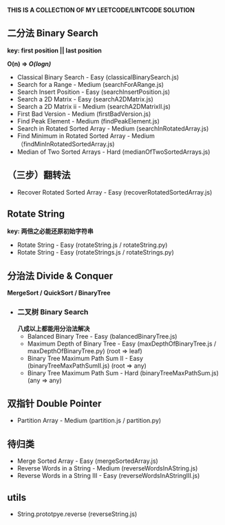 **THIS IS A COLLECTION OF MY LEETCODE/LINTCODE SOLUTION**

## 二分法 Binary Search
**key: first position || last position**

**O(n) => *O(logn)***

* Classical Binary Search - Easy (classicalBinarySearch.js)
* Search for a Range - Medium (searchForARange.js)
* Search Insert Position - Easy (searchInsertPosition.js)
* Search a 2D Matrix - Easy (searchA2DMatrix.js)
* Search a 2D Matrix ii - Medium (searchA2DMatrixII.js)
* First Bad Version - Medium (firstBadVersion.js)
* Find Peak Element - Medium (findPeakElement.js)
* Search in Rotated Sorted Array - Medium (searchInRotatedArray.js)
* Find Minimum in Rotated Sorted Array - Medium （findMinInRotatedSortedArray.js)
* Median of Two Sorted Arrays - Hard (medianOfTwoSortedArrays.js)

## （三步）翻转法
* Recover Rotated Sorted Array - Easy (recoverRotatedSortedArray.js)

## Rotate String
**key: 两倍之必能还原初始字符串**

* Rotate String - Easy (rotateString.js / rotateString.py)
* Rotate String - Easy (rotateStrings.js / rotateStrings.py)

## 分治法 Divide & Conquer
**MergeSort / QuickSort / BinaryTree**

* ### 二叉树 Binary Search
  **八成以上都能用分治法解决**
  * Balanced Binary Tree - Easy (balancedBinaryTree.js)
  * Maximum Depth of Binary Tree - Easy (maxDepthOfBinaryTree.js / maxDepthOfBinaryTree.py) (root => leaf)
  * Binary Tree Maximum Path Sum II - Easy (binaryTreeMaxPathSumII.js) (root => any)
  * Binary Tree Maximum Path Sum - Hard (binaryTreeMaxPathSum.js) (any => any)


## 双指针 Double Pointer

* Partition Array - Medium (partition.js / partition.py)

## 待归类
* Merge Sorted Array - Easy (mergeSortedArray.js)
* Reverse Words in a String - Medium (reverseWordsInAString.js)
* Reverse Words in a String III - Easy (reverseWordsInAStringIII.js)

## utils
* String.prototpye.reverse (reverseString.js)